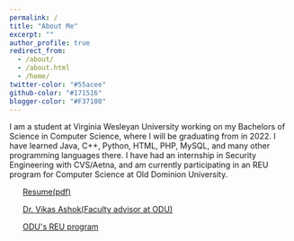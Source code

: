 ```yaml
---
permalink: /
title: "About Me"
excerpt: ""
author_profile: true
redirect_from: 
  - /about/
  - /about.html
  - /home/
twitter-color: "#55acee"
github-color: "#171516"
blogger-color: "#F37100"
---
```

I am a student at Virginia Wesleyan University working on my Bachelors of Science in Computer Science, where I will be graduating from in 2022. I have learned Java, C++, Python, HTML, PHP, MySQL, and many other programming languages there. I have had an internship in Security Engineering with CVS/Aetna, and am currently participating in an REU program for Computer Science at Old Dominion University.
<footer class="major">
  <ul class="actions specoals">
    <a href="/ResumeAnnaDobrenen6232022.pdf" class="button"/> Resume(pdf)<P>
    <a href="https://www.cs.odu.edu/~vashok/" class="button"/> Dr. Vikas Ashok(Faculty advisor at ODU)<P>
    <a href="https://oducsreu.github.io/" class="button"/> ODU's REU program
   </ul>
  </footer>
  
